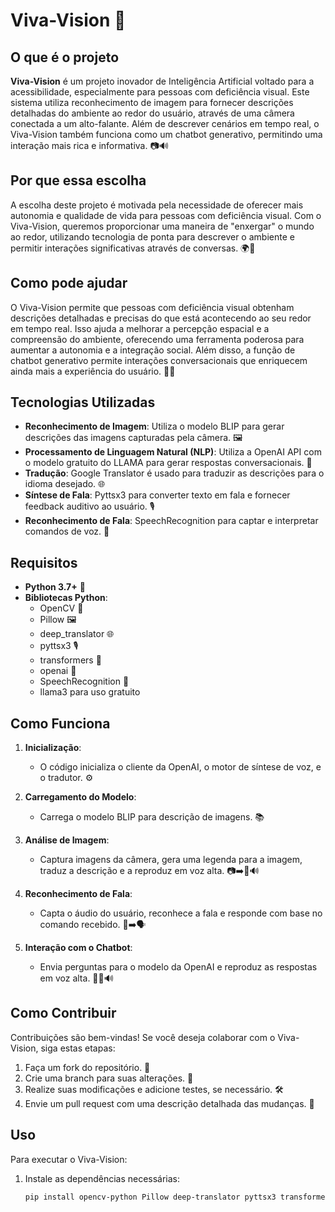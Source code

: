 # Viva-Vision 🌟

## O que é o projeto

**Viva-Vision** é um projeto inovador de Inteligência Artificial voltado para a acessibilidade, especialmente para pessoas com deficiência visual. Este sistema utiliza reconhecimento de imagem para fornecer descrições detalhadas do ambiente ao redor do usuário, através de uma câmera conectada a um alto-falante. Além de descrever cenários em tempo real, o Viva-Vision também funciona como um chatbot generativo, permitindo uma interação mais rica e informativa. 📷🔊

## Por que essa escolha

A escolha deste projeto é motivada pela necessidade de oferecer mais autonomia e qualidade de vida para pessoas com deficiência visual. Com o Viva-Vision, queremos proporcionar uma maneira de "enxergar" o mundo ao redor, utilizando tecnologia de ponta para descrever o ambiente e permitir interações significativas através de conversas. 🌍💬

## Como pode ajudar

O Viva-Vision permite que pessoas com deficiência visual obtenham descrições detalhadas e precisas do que está acontecendo ao seu redor em tempo real. Isso ajuda a melhorar a percepção espacial e a compreensão do ambiente, oferecendo uma ferramenta poderosa para aumentar a autonomia e a integração social. Além disso, a função de chatbot generativo permite interações conversacionais que enriquecem ainda mais a experiência do usuário. 🌟🤖

## Tecnologias Utilizadas

- **Reconhecimento de Imagem**: Utiliza o modelo BLIP para gerar descrições das imagens capturadas pela câmera. 🖼️
- **Processamento de Linguagem Natural (NLP)**: Utiliza a OpenAI API com o modelo gratuito do LLAMA para gerar respostas conversacionais. 🧠
- **Tradução**: Google Translator é usado para traduzir as descrições para o idioma desejado. 🌐
- **Síntese de Fala**: Pyttsx3 para converter texto em fala e fornecer feedback auditivo ao usuário. 🎙️
- **Reconhecimento de Fala**: SpeechRecognition para captar e interpretar comandos de voz. 🎤

## Requisitos

- **Python 3.7+** 🐍
- **Bibliotecas Python**:
  - OpenCV 📸
  - Pillow 🖼️
  - deep_translator 🌐
  - pyttsx3 🎙️
  - transformers 🤖
  - openai 🌟
  - SpeechRecognition 🎤
  - llama3 para uso gratuito

## Como Funciona

1. **Inicialização**:
   - O código inicializa o cliente da OpenAI, o motor de síntese de voz, e o tradutor. ⚙️

2. **Carregamento do Modelo**:
   - Carrega o modelo BLIP para descrição de imagens. 📚

3. **Análise de Imagem**:
   - Captura imagens da câmera, gera uma legenda para a imagem, traduz a descrição e a reproduz em voz alta. 📷➡️📝🔊

4. **Reconhecimento de Fala**:
   - Capta o áudio do usuário, reconhece a fala e responde com base no comando recebido. 🎤➡️🗣️

5. **Interação com o Chatbot**:
   - Envia perguntas para o modelo da OpenAI e reproduz as respostas em voz alta. 💬🔄🔊

## Como Contribuir

Contribuições são bem-vindas! Se você deseja colaborar com o Viva-Vision, siga estas etapas:

1. Faça um fork do repositório. 🍴
2. Crie uma branch para suas alterações. 🌿
3. Realize suas modificações e adicione testes, se necessário. 🛠️
4. Envie um pull request com uma descrição detalhada das mudanças. 🚀

## Uso

Para executar o Viva-Vision:

1. Instale as dependências necessárias:
   ```bash
   pip install opencv-python Pillow deep-translator pyttsx3 transformers openai SpeechRecognition
